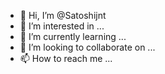 - 👋 Hi, I’m @Satoshijnt
- 👀 I’m interested in ...
- 🌱 I’m currently learning ...
- 💞️ I’m looking to collaborate on ...
- 📫 How to reach me ...

<!---
Satoshijnt/Satoshijnt is a ✨ special ✨ repository because its `README.md` (this file) appears on your GitHub profile.
You can click the Preview link to take a look at your changes.
--->
